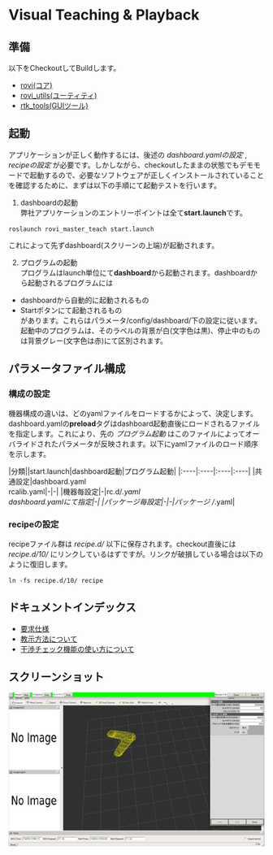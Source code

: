 # Visual Teaching & Playback

## 準備  
以下をCheckoutしてBuildします。
- [rovi(コア)](https://github.com/YOODS/rovi)
- [rovi_utils(ユーティティ)](https://github.com/YOODS/rovi_utils)
- [rtk_tools(GUIツール)](https://github.com/YOODS/rtk_tools)

## 起動  
アプリケーションが正しく動作するには、後述の *dashboard.yamlの設定* , *recipeの設定* が必要です。しかしながら、checkoutしたままの状態でもデモモードで起動するので、必要なソフトウェアが正しくインストールされていることを確認するために、まずは以下の手順にて起動テストを行います。
1. dashboardの起動  
弊社アプリケーションのエントリーポイントは全て**start.launch**です。
~~~
roslaunch rovi_master_teach start.launch
~~~
これによって先ずdashboard(スクリーンの上端)が起動されます。

2. プログラムの起動  
プログラムはlaunch単位にて**dashboard**から起動されます。dashboardから起動されるプログラムには
  - dashboardから自動的に起動されるもの
  - Startボタンにて起動されるもの  
があります。これらはパラメータ/config/dashboard/下の設定に従います。  
起動中のプログラムは、そのラベルの背景が白(文字色は黒)、停止中のものは背景グレー(文字色は赤)にて区別されます。

## パラメータファイル構成
### 構成の設定
機器構成の違いは、どのyamlファイルをロードするかによって、決定します。dashboard.yamlの**preload**タグはdashboard起動直後にロードされるファイルを指定します。これにより、先の *プログラム起動* はこのファイルによってオーバライドされたパラメータが反映されます。以下にyamlファイルのロード順序を示します。

|分類||start.launch|dashboard起動|プログラム起動|
|:----|:----|:----|:----|
|共通設定|dashboard.yaml<br>rcalib.yaml|-|-|
|機器毎設定|-|rc.d/*.yaml<br>dashboard.yamlにて指定|-|
|パッケージ毎設定|-|-|*パッケージ* /*.yaml|


### recipeの設定  
recipeファイル群は *recipe.d/* 以下に保存されます。checkout直後には *recipe.d/10/* にリンクしているはずですが。リンクが破損している場合は以下のように復旧します。
~~~
ln -fs recipe.d/10/ recipe
~~~

## ドキュメントインデックス
- [要求仕様](REQUIRE.md)
- [教示方法について](Teaching.md)
- [干渉チェック機能の使い方について](CollisionChecker.md)

## スクリーンショット
![object](img/snap.png)

